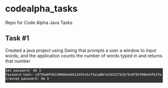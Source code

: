 # codealpha_tasks
Repo for Code Alpha Java Tasks

## Task #1

Created a java project using Swing that prompts a user a window to input words, and the application counts the number of words typed in and returns that number

![Distributed Systems 3.1](https://github.com/abdullahhkhann/Distributed-Systems/blob/e9c38e91d5c72e65cc6f447284444f4b5e364764/Distributed%20Systems%203.1/image.png)  
